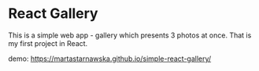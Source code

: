 # React Gallery

This is a simple web app - gallery which presents 3 photos at once.
That is my first project in React.

demo: https://martastarnawska.github.io/simple-react-gallery/
